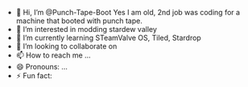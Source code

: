 - 👋 Hi, I’m @Punch-Tape-Boot Yes I am old, 2nd job was coding for a machine that booted with punch tape.
- 👀 I’m interested in modding stardew valley
- 🌱 I’m currently learning STeamValve OS, Tiled, Stardrop
- 💞️ I’m looking to collaborate on 
- 📫 How to reach me ...
- 😄 Pronouns: ...
- ⚡ Fun fact: 

<!---
Punch-Tape-Boot/Punch-Tape-Boot is a ✨ special ✨ repository because its `README.md` (this file) appears on your GitHub profile.
You can click the Preview link to take a look at your changes.
--->
